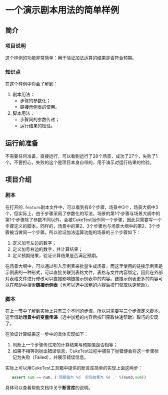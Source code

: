 # 一个演示剧本用法的简单样例
## 简介
### 项目说明
这个样例的功能非常简单：用于验证加法运算的结果是否符合预期。

### 知识点
在这个样例中你会了解到：
1. 剧本用法：
   * 步骤的参数化；
   * 链接示例表的使用。
2. 脚本用法：
   * 步骤间的参数传递；
   * 运行结果的检验。

## 运行前准备
不需要任何准备，直接运行，可以看到运行了28个场景，成功了27个，失败了1个。不要担心，失败的这个是项目本身自带的，用于演示对运行结果的检验。  

## 项目介绍
### 剧本
在打开的`.feature`剧本文件中，可以看到有6个步骤，场景中3个，场景大纲中3个，但实际上，由于步骤采用了参数化的写法，场景的第1个步骤与场景大纲中的第1个步骤除了参数不同以外，会被CukeTest当作同一个步骤，因此只需要写一个步骤定义的脚本。同样的，场景中的第2、3个步骤也与场景大纲中的第2、3个步骤被当做同一个步骤。所以验证加法运算功能的场景的三个步骤如下：
1. 定义加号左边的数字；
2. 定义加号右边的数字，并计算结果；
3. 定义预期结果，验证计算结果是否满足预期。

在场景大纲中，可以通过引入示例表来批量生成场景，而这里使用的链接示例表是示例表的一种形式，可以直接关联到表格文件，表格与文件内容绑定，因此在外部对表格文件进行修改可以直接影响链接示例表中的内容。链接示例表更多的内容可以在帮助中搜索**链接示例表**（也可以选中加粗的内容后按F1获取快速帮助）。

### 脚本
在上一节中了解到实际上只有三个不同的步骤，所以只需要写三个步骤定义脚本。这里借助**场景中的变量传递**（选中加粗的内容后按F1获取快速帮助）取巧的实现了。

在验证计算结果这一步中的具体实现如下：
1. 判断上一个步骤传过来的计算结果与预期值是否相等；
2. 如果不相等则抛出错误信息，CukeTest过程中捕获了抛错便会将这一步骤标记为失败（Failed），并展示错误信息。

实际上可以用CukeTest工具箱中提供的断言库简单的实现上面这两步：
```py
   assert sum == num, ('预期值为 %d  实际结果为 %d .' %(num3,sum))
```

具体可以查看帮助文档中关于**断言库**的说明。


